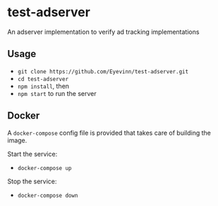 # test-adserver

An adserver implementation to verify ad tracking implementations

## Usage
- `git clone https://github.com/Eyevinn/test-adserver.git`
- `cd test-adserver`
- `npm install`, then
- `npm start` to run the server

## Docker

A `docker-compose` config file is provided that takes care of building the image.

Start the service:

- `docker-compose up`

Stop the service:

- `docker-compose down`
